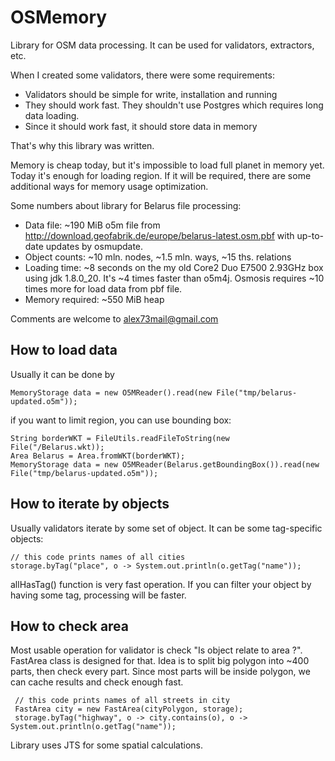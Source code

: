 OSMemory
========

Library for OSM data processing. It can be used for validators, extractors, etc.

When I created some validators, there were some requirements:

* Validators should be simple for write, installation and running
* They should work fast. They shouldn't use Postgres which requires long data loading.
* Since it should work fast, it should store data in memory

That's why this library was written.

Memory is cheap today, but it's impossible to load full planet in memory yet. Today it's enough for loading region.
If it will be required, there are some additional ways for memory usage optimization.

Some numbers about library for Belarus file processing:

* Data file: ~190 MiB o5m file from http://download.geofabrik.de/europe/belarus-latest.osm.pbf with up-to-date updates by osmupdate.
* Object counts: ~10 mln. nodes, ~1.5 mln. ways, ~15 ths. relations
* Loading time: ~8 seconds on the my old Core2 Duo E7500 2.93GHz box using jdk 1.8.0_20. It's ~4 times faster than o5m4j. Osmosis requires ~10 times more for load data from pbf file.
* Memory required: ~550 MiB heap

Comments are welcome to alex73mail@gmail.com

How to load data
----------------

Usually it can be done by 

    MemoryStorage data = new O5MReader().read(new File("tmp/belarus-updated.o5m"));

if you want to limit region, you can use bounding box:

    String borderWKT = FileUtils.readFileToString(new File("/Belarus.wkt));
    Area Belarus = Area.fromWKT(borderWKT);
    MemoryStorage data = new O5MReader(Belarus.getBoundingBox()).read(new File("tmp/belarus-updated.o5m"));

How to iterate by objects
-------------------------

Usually validators iterate by some set of object. It can be some tag-specific objects:

    // this code prints names of all cities
    storage.byTag("place", o -> System.out.println(o.getTag("name"));

allHasTag() function is very fast operation. If you can filter your object by having some tag, processing will be faster.

How to check area
-----------------

Most usable operation for validator is check "Is object relate to area ?". FastArea class is designed for that.
Idea is to split big polygon into ~400 parts, then check every part. Since most parts will be inside polygon, we can cache results and check enough fast.

     // this code prints names of all streets in city
     FastArea city = new FastArea(cityPolygon, storage);
     storage.byTag("highway", o -> city.contains(o), o -> System.out.println(o.getTag("name"));

Library uses JTS for some spatial calculations.
